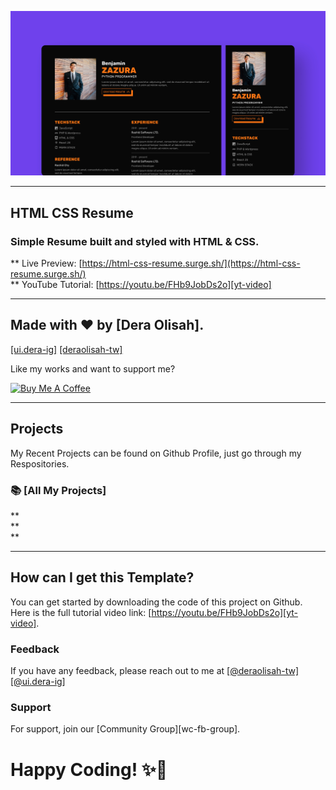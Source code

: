 ![banner](./img/banner.jpg)

---

## HTML CSS Resume

### Simple Resume built and styled with HTML & CSS.

** Live Preview: [https://html-css-resume.surge.sh/](https://html-css-resume.surge.sh/) <br>
** YouTube Tutorial: [https://youtu.be/FHb9JobDs2o][yt-video]

---

## Made with ❤️ by [Dera Olisah].
<a href="https://instagram.com/ui.dera">[ui.dera-ig]</a>
<a href="https://twitter.com/deraolisah">[deraolisah-tw]</a>

Like my works and want to support me?

<a href="https://www.buymeacoffee.com/deraolisah" target="_blank"><img src="https://cdn.buymeacoffee.com/buttons/v2/default-blue.png" alt="Buy Me A Coffee" style="height: 45px !important;width: 162.75px !important;" ></a>


---

## Projects
My Recent Projects can be found on Github Profile, just go through my Respositories.

### 📚 [All My Projects]
**   <br>
**   <br>
**   

---

## How can I get this Template?

You can get started by downloading the code of this project on Github. <br>
Here is the full tutorial video link: [https://youtu.be/FHb9JobDs2o][yt-video].


### Feedback

If you have any feedback, please reach out to me at 
<a href="https://twitter.com/deraolisah">[@deraolisah-tw]</a>  
<a href="https://instagram.com/ui.dera">[@ui.dera-ig]</a>



### Support

For support, join our [Community Group][wc-fb-group].


# Happy Coding! ✨🚀
